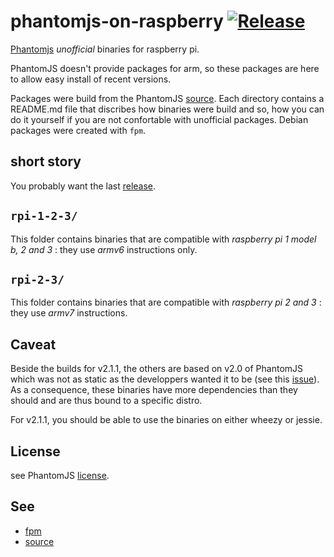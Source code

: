 # phantomjs-on-raspberry [![Release](https://img.shields.io/github/release/fg2it/phantomjs-on-raspberry.svg)](https://github.com/fg2it/phantomjs-on-raspberry/releases/latest)
[Phantomjs](http://phantomjs.org/) *unofficial* binaries for raspberry pi.

PhantomJS doesn't provide packages for arm, so these packages are here
to allow easy install of recent versions.

Packages were build from the PhantomJS
[source](https://github.com/ariya/phantomjs). Each directory contains a README.md
file that discribes how binaries were build and so, how you can do it yourself
if you are not confortable with unofficial packages. Debian packages were created with
`fpm`.

## short story
You probably want the last [release](https://github.com/fg2it/phantomjs-on-raspberry/releases/latest).

## `rpi-1-2-3/`
This folder contains binaries that are compatible with *raspberry pi 1 model b, 2 and 3* : they use *armv6* instructions only.

## `rpi-2-3/`
This folder contains binaries that are compatible with *raspberry pi 2 and 3* : they use *armv7* instructions.

## Caveat
Beside the builds for v2.1.1, the others are based on v2.0 of PhantomJS which was not
as static as the developpers wanted it to be (see this
[issue](https://github.com/ariya/phantomjs/issues/12948)). As a consequence, these
binaries have more dependencies than they should and are thus bound to a specific distro.

For v2.1.1, you should be able to use the binaries on either wheezy or jessie.

## License
see PhantomJS [license](https://github.com/ariya/phantomjs/blob/master/LICENSE.BSD).

## See
- [fpm](https://github.com/jordansissel/fpm)
- [source](https://github.com/ariya/phantomjs)
